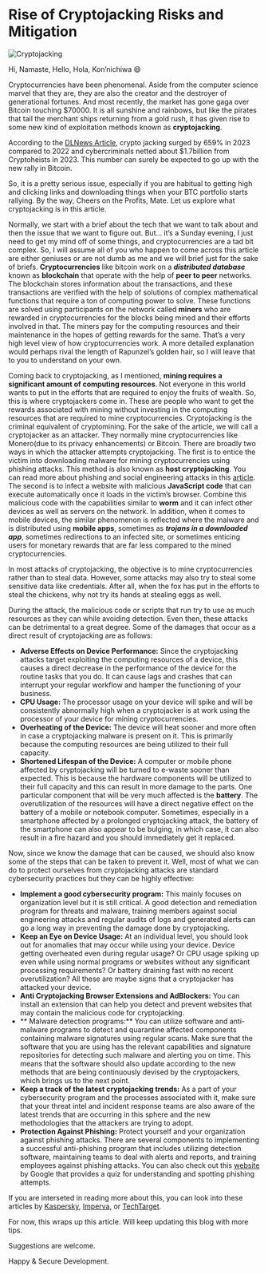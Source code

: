 # Rise of Cryptojacking Risks and Mitigation

![Cryptojacking](https://www.kaspersky.com/content/en-global/images/repository/isc/2021/what_is_cryptojacking_image1_710x400px_300dpi.jpg)

Hi, Namaste, Hello, Hola, Kon’nichiwa 😄

Cryptocurrencies have been phenomenal. Aside from the computer science marvel that they are, they are also the creator and the destroyer of generational fortunes. And most recently, the market has gone gaga over Bitcoin touching $70000. It is all sunshine and rainbows, but like the pirates that tail the merchant ships returning from a gold rush, it has given rise to some new kind of exploitation methods known as **cryptojacking**.

According to the [DLNews Article](https://www.dlnews.com/articles/defi/cryptojacking-surges-as-bitcoin-hits-record-high/), crypto jacking surged by 659% in 2023 compared to 2022 and cybercriminals netted about $1.7billion from Cryptoheists in 2023. This number can surely be expected to go up with the new rally in Bitcoin.

So, it is a pretty serious issue, especially if you are habitual to getting high and clicking links and downloading things when your BTC portfolio starts rallying. By the way, Cheers on the Profits, Mate. Let us explore what cryptojacking is in this article.

Normally, we start with a brief about the tech that we want to talk about and then the issue that we want to figure out. But… it’s a Sunday evening, I just need to get my mind off of some things, and cryptocurrencies are a tad bit complex. So, I will assume all of you who happen to come across this article are either geniuses or are not dumb as me and we will brief just for the sake of briefs. **Cryptocurrencies** like bitcoin work on a **_distributed database_** known as **blockchain** that operate with the help of **peer to peer** networks. The blockchain stores information about the transactions, and these transactions are verified with the help of solutions of complex mathematical functions that require a ton of computing power to solve. These functions are solved using participants on the network called **miners** who are rewarded in cryptocurrencies for the blocks being mined and their efforts involved in that. The miners pay for the computing resources and their maintenance in the hopes of getting rewards for the same. That’s a very high level view of how cryptocurrencies work. A more detailed explanation would perhaps rival the length of Rapunzel’s golden hair, so I will leave that to you to understand on your own.

Coming back to cryptojacking, as I mentioned, **mining requires a significant amount of computing resources**. Not everyone in this world wants to put in the efforts that are required to enjoy the fruits of wealth. So, this is where cryptojackers come in. These are people who want to get the rewards associated with mining without investing in the computing resources that are required to mine cryptocurrencies. Cryptojacking is the criminal equivalent of cryptomining. For the sake of the article, we will call a cryptojacker as an attacker. They normally mine cryptocurrencies like Monero(due to its privacy enhancements) or Bitcoin. There are broadly two ways in which the attacker attempts cryptojacking. The first is to entice the victim into downloading malware for mining cryptocurrencies using phishing attacks. This method is also known as **host cryptojacking**. You can read more about phishing and social engineering attacks in this [article](https://abhishekbhati4u.github.io/2022/12/05/social-engineering-assessments.html). The second is to infect a website with malicious **JavaScript code** that can execute automatically once it loads in the victim’s browser. Combine this malicious code with the capabilities similar to **worm** and it can infect other devices as well as servers on the network. 
In addition, when it comes to mobile devices, the similar phenomenon is reflected where the malware and is distributed using **mobile apps**, sometimes as **_trojans in a downloaded app_**, sometimes redirections to an infected site, or sometimes enticing users for monetary rewards that are far less compared to the mined cryptocurrencies.

In most attacks of cryptojacking, the objective is to mine cryptocurrencies rather than to steal data. However, some attacks may also try to steal some sensitive data like credentials. After all, when the fox has put in the efforts to steal the chickens, why not try its hands at stealing eggs as well.

During the attack, the malicious code or scripts that run try to use as much resources as they can while avoiding detection. Even then, these attacks can be detrimental to a great degree. Some of the damages that occur as a direct result of cryptojacking are as follows:
- **Adverse Effects on Device Performance:** Since the cryptojacking attacks target exploiting the computing resources of a device, this causes a direct decrease in the performance of the device for the routine tasks that you do. It can cause lags and crashes that can interrupt your regular workflow and hamper the functioning of your business.
- **CPU Usage:** The processor usage on your device will spike and will be consistently abnormally high when a cryptojacker is at work using the processor of your device for mining cryptocurrencies.
- **Overheating of the Device:** The device will heat sooner and more often in case a cryptojacking malware is present on it. This is primarily because the computing resources are being utilized to their full capacity.
- **Shortened Lifespan of the Device:** A computer or mobile phone affected by cryptojacking will be turned to e-waste sooner than expected. This is because the hardware components will be utilized to their full capacity and this can result in more damage to the parts. One particular component that will be very much affected is the **battery**. The overutilization of the resources will have a direct negative effect on the battery of a mobile or notebook computer. Sometimes, especially in a smartphone affected by a prolonged cryptojacking attack, the battery of the smartphone can also appear to be bulging, in which case, it can also result in a fire hazard and you should immediately get it replaced.

Now, since we know the damage that can be caused, we should also know some of the steps that can be taken to prevent it. Well, most of what we can do to protect ourselves from cryptojacking attacks are standard cybersecurity practices but they can be highly effective:

- **Implement a good cybersecurity program:** This mainly focuses on organization level but it is still critical. A good detection and remediation program for threats and malware, training members against social engineering attacks and regular audits of logs and generated alerts can go a long way in preventing the damage done by cryptojacking.
- **Keep an Eye on Device Usage:** At an individual level, you should look out for anomalies that may occur while using your device. Device getting overheated even during regular usage? Or CPU usage spiking up even while using normal programs or websites without any significant processing requirements? Or battery draining fast with no recent overutilization? All these are maybe signs that a cryptojacker has attacked your device.
- **Anti Cryptojacking Browser Extensions and AdBlockers:** You can install an extension that can help you detect and prevent websites that may contain the malicious code for cryptojacking.
- ** Malware detection programs:** You can utilize software and anti-malware programs to detect and quarantine affected components containing malware signatures using regular scans. Make sure that the software that you are using has the relevant capabilities and signature repositories for detecting such malware and alerting you on time. This means that the software should also update according to the new methods that are being continuously devised by the cryptojackers, which brings us to the next point.
- **Keep a track of the latest cryptojacking trends:** As a part of your cybersecurity program and the processes associated with it, make sure that your threat intel and incident response teams are also aware of the latest trends that are occurring in this sphere and the new methodologies that the attackers are trying to adopt.
- **Protection Against Phishing:** Protect yourself and your organization against phishing attacks. There are several components to implementing a successful anti-phishing program that includes utilizing detection software, maintaining teams to deal with alerts and reports, and training employees against phishing attacks. You can also check out this [website](https://phishingquiz.withgoogle.com/) by Google that provides a quiz for understanding and spotting phishing attempts.

If you are interseted in reading more about this, you can look into these articles by [Kaspersky](https://www.kaspersky.com/resource-center/definitions/what-is-cryptojacking), [Imperva](https://www.imperva.com/learn/application-security/cryptojacking/), or [TechTarget](https://www.techtarget.com/whatis/definition/cryptojacking).

For now, this wraps up this article. Will keep updating this blog with more tips. 

Suggestions are welcome.

Happy & Secure Development.
